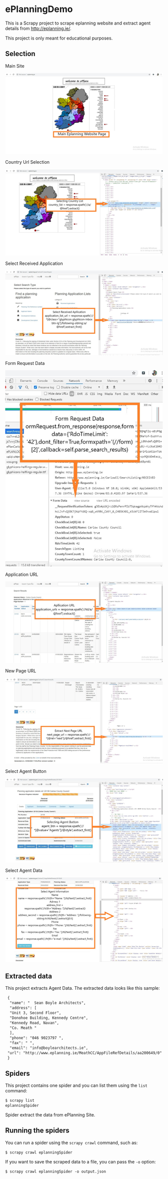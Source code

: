# ePlanningDemo

This is a Scrapy project to scrape eplanning website and extract agent details from  http://eplanning.ie/.

This project is only meant for educational purposes.

## Selection 

Main Site


![Image of MainSite](https://github.com/Aniruddhsinh03/ePlanningDemo/blob/master/screemshots/1.jpg)

Country Url Selection


![Image of MainSite](https://github.com/Aniruddhsinh03/ePlanningDemo/blob/master/screemshots/2.jpg)

Select Received Application


![Image of ReceivedApplication](https://github.com/Aniruddhsinh03/ePlanningDemo/blob/master/screemshots/3.jpg)

Form Request Data


![Image of FormRequestData](https://github.com/Aniruddhsinh03/ePlanningDemo/blob/master/screemshots/4.jpg)

Application URL


![Image of MainSite](https://github.com/Aniruddhsinh03/ePlanningDemo/blob/master/screemshots/5.jpg)

New Page URL


![Image of MainSite](https://github.com/Aniruddhsinh03/ePlanningDemo/blob/master/screemshots/6.jpg)

Select Agent Button


![Image of MainSite](https://github.com/Aniruddhsinh03/ePlanningDemo/blob/master/screemshots/7.jpg)

Select Agent Data


![Image of MainSite](https://github.com/Aniruddhsinh03/ePlanningDemo/blob/master/screemshots/8.jpg)









## Extracted data

This project extracts Agent Data.
The extracted data looks like this sample:

     {
      "name": "  Sean Boyle Architects",
      "address": [
      "Unit 3, Second Floor",
      "Donohoe Building, Kennedy Centre",
      "Kennedy Road, Navan",
      "Co. Meath "
      ],
      "phone": "046 9023797 ",
      "fax": " ",
      "email": "info@boylearchitects.ie",
     "url": "http://www.eplanning.ie/MeathCC/AppFileRefDetails/aa200649/0"
     }


## Spiders

This project contains one spider and you can list them using the `list`
command:

    $ scrapy list
    eplanningSpider

Spider extract the data from ePlanning Site.




## Running the spiders

You can run a spider using the `scrapy crawl` command, such as:

    $ scrapy crawl eplanningSpider

If you want to save the scraped data to a file, you can pass the `-o` option:
    
    $ scrapy crawl eplanningSpider -o output.json
